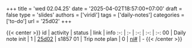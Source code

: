 
+++
title = 'wed 02.04.25'
date = '2025-04-02T18:57:00+07:00'
draft = false
type = 'slides'
authors = ['viridi']
tags = ['daily-notes']
categories = ['to-do']
url = '25d02'
+++

{{< center >}}
id | activity | status | link | info
:-: | :- | :-: | :-: | :-:
00 | Daily note init | 1 | [25d02](/notes/25d00) | s1857
01 | Trip note plan  | 0 | [ni#](https://github.com/dudung/notes/issues) | -
{{< /center >}}
